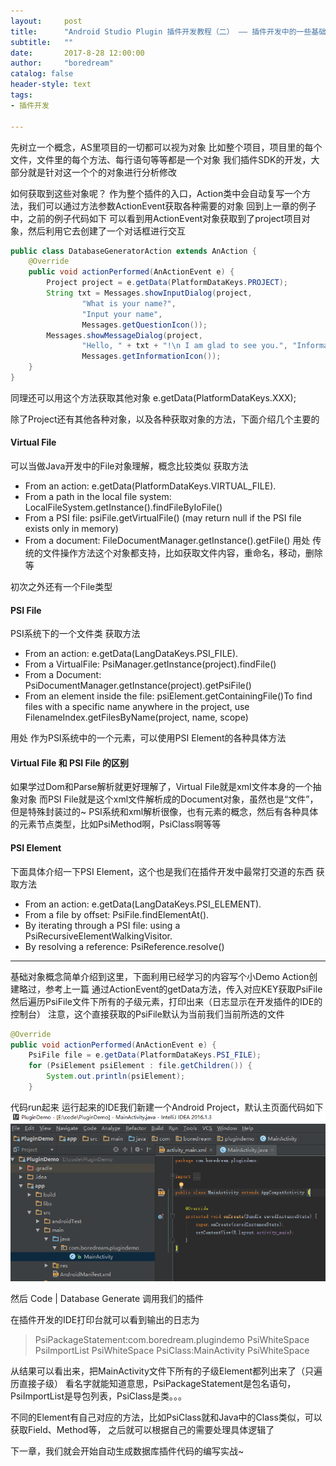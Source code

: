 ```yaml
---
layout:     post
title:      "Android Studio Plugin 插件开发教程（二） —— 插件开发中的一些基础对象概念"
subtitle:   ""
date:       2017-8-28 12:00:00
author:     "boredream"
catalog: false
header-style: text
tags:
- 插件开发

---
```



先树立一个概念，AS里项目的一切都可以视为对象
比如整个项目，项目里的每个文件，文件里的每个方法、每行语句等等都是一个对象
我们插件SDK的开发，大部分就是针对这一个个的对象进行分析修改

如何获取到这些对象呢？
作为整个插件的入口，Action类中会自动复写一个方法，我们可以通过方法参数ActionEvent获取各种需要的对象
回到上一章的例子中，之前的例子代码如下
可以看到用ActionEvent对象获取到了project项目对象，然后利用它去创建了一个对话框进行交互
```java
public class DatabaseGeneratorAction extends AnAction {
    @Override
    public void actionPerformed(AnActionEvent e) {
        Project project = e.getData(PlatformDataKeys.PROJECT);
        String txt = Messages.showInputDialog(project,
                "What is your name?",
                "Input your name",
                Messages.getQuestionIcon());
        Messages.showMessageDialog(project,
                "Hello, " + txt + "!\n I am glad to see you.", "Information",
                Messages.getInformationIcon());
    }
}
```
同理还可以用这个方法获取其他对象 e.getData(PlatformDataKeys.XXX); 

除了Project还有其他各种对象，以及各种获取对象的方法，下面介绍几个主要的

#### Virtual File
可以当做Java开发中的File对象理解，概念比较类似
获取方法
* From an action: e.getData(PlatformDataKeys.VIRTUAL_FILE).
* From a path in the local file system: LocalFileSystem.getInstance().findFileByIoFile()
* From a PSI file: psiFile.getVirtualFile() (may return null if the PSI file exists only in memory)
* From a document: FileDocumentManager.getInstance().getFile()
用处
传统的文件操作方法这个对象都支持，比如获取文件内容，重命名，移动，删除等

初次之外还有一个File类型

#### PSI File
PSI系统下的一个文件类
获取方法
* From an action: e.getData(LangDataKeys.PSI_FILE).
* From a VirtualFile: PsiManager.getInstance(project).findFile()
* From a Document: PsiDocumentManager.getInstance(project).getPsiFile()
* From an element inside the file: psiElement.getContainingFile()To find files with a specific name anywhere in the project, use FilenameIndex.getFilesByName(project, name, scope)

用处
作为PSI系统中的一个元素，可以使用PSI Element的各种具体方法


#### Virtual File 和 PSI File 的区别
如果学过Dom和Parse解析就更好理解了，Virtual File就是xml文件本身的一个抽象对象
而PSI File就是这个xml文件解析成的Document对象，虽然也是“文件”，但是特殊封装过的~
PSI系统和xml解析很像，也有元素的概念，然后有各种具体的元素节点类型，比如PsiMethod啊，PsiClass啊等等


#### PSI Element
下面具体介绍一下PSI Element，这个也是我们在插件开发中最常打交道的东西
获取方法
* From an action: e.getData(LangDataKeys.PSI_ELEMENT). 
* From a file by offset: PsiFile.findElementAt(). 
* By iterating through a PSI file: using a PsiRecursiveElementWalkingVisitor.
* By resolving a reference: PsiReference.resolve()

---


基础对象概念简单介绍到这里，下面利用已经学习的内容写个小Demo
Action创建略过，参考上一篇
通过ActionEvent的getData方法，传入对应KEY获取PsiFile
然后遍历PsiFile文件下所有的子级元素，打印出来（日志显示在开发插件的IDE的控制台）
注意，这个直接获取的PsiFile默认为当前我们当前所选的文件
```java
@Override
public void actionPerformed(AnActionEvent e) {
    PsiFile file = e.getData(PlatformDataKeys.PSI_FILE);
    for (PsiElement psiElement : file.getChildren()) {
        System.out.println(psiElement);
    }
```

代码run起来
运行起来的IDE我们新建一个Android Project，默认主页面代码如下
![plugin17](https://github.com/boredream/boredream.github.io/blob/master/img/in-post/plugin17.png?raw=true)

然后 Code | Database Generate 调用我们的插件

在插件开发的IDE打印台就可以看到输出的日志为
>PsiPackageStatement:com.boredream.plugindemo
PsiWhiteSpace
PsiImportList
PsiWhiteSpace
PsiClass:MainActivity
PsiWhiteSpace

从结果可以看出来，把MainActivity文件下所有的子级Element都列出来了（只遍历直接子级）
看名字就能知道意思，PsiPackageStatement是包名语句，PsiImportList是导包列表，PsiClass是类。。。

不同的Element有自己对应的方法，比如PsiClass就和Java中的Class类似，可以获取Field、Method等，
之后就可以根据自己的需要处理具体逻辑了

下一章，我们就会开始自动生成数据库插件代码的编写实战~
